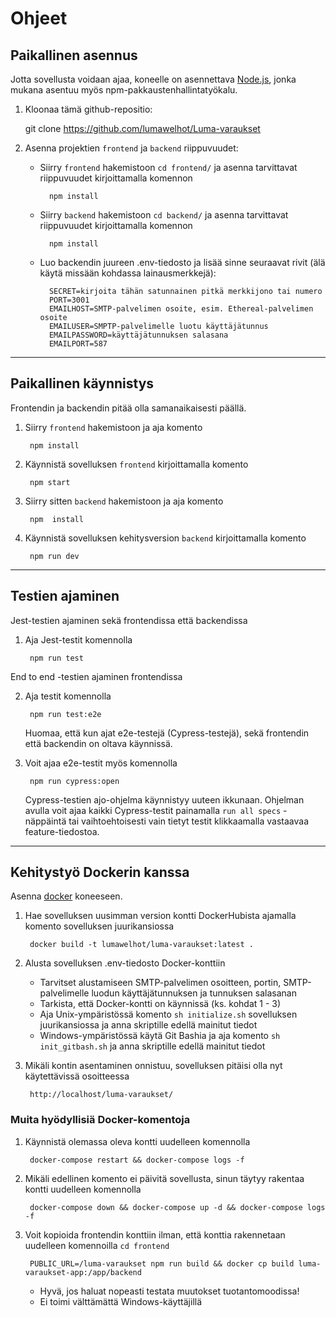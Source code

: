 # Ohjeet

## Paikallinen asennus

 Jotta sovellusta voidaan ajaa, koneelle on asennettava [Node.js](https://nodejs.org/), jonka mukana asentuu myös npm-pakkaustenhallintatyökalu. 

1. Kloonaa tämä github-repositio:

      git clone https://github.com/lumawelhot/Luma-varaukset
2. Asenna projektien `frontend` ja `backend` riippuvuudet:
    - Siirry `frontend` hakemistoon `cd frontend/` ja asenna tarvittavat riippuvuudet kirjoittamalla komennon 

            npm install

    - Siirry `backend` hakemistoon `cd backend/` ja asenna tarvittavat riippuvuudet kirjoittamalla komennon

            npm install

    - Luo backendin juureen .env-tiedosto ja lisää sinne seuraavat rivit (älä käytä missään kohdassa lainausmerkkejä):

            SECRET=kirjoita tähän satunnainen pitkä merkkijono tai numero 
            PORT=3001
            EMAILHOST=SMTP-palvelimen osoite, esim. Ethereal-palvelimen osoite
            EMAILUSER=SMPTP-palvelimelle luotu käyttäjätunnus
            EMAILPASSWORD=käyttäjätunnuksen salasana
            EMAILPORT=587

---

## Paikallinen käynnistys

Frontendin ja backendin pitää olla samanaikaisesti päällä.
1. Siirry `frontend` hakemistoon ja aja komento 

        npm install

2. Käynnistä sovelluksen `frontend` kirjoittamalla komento 
  
        npm start

3. Siirry sitten `backend` hakemistoon ja aja komento 
        
        npm  install

4. Käynnistä sovelluksen kehitysversion `backend` kirjoittamalla komento

        npm run dev

---

## Testien ajaminen

Jest-testien ajaminen sekä frontendissa että backendissa
1. Aja Jest-testit komennolla 

        npm run test 

End to end -testien ajaminen frontendissa

2. Aja testit komennolla

        npm run test:e2e
    Huomaa, että kun ajat e2e-testejä (Cypress-testejä), sekä frontendin että backendin on oltava käynnissä.

3. Voit ajaa e2e-testit myös komennolla 

        npm run cypress:open
        
    Cypress-testien ajo-ohjelma käynnistyy uuteen ikkunaan. Ohjelman avulla voit ajaa kaikki Cypress-testit painamalla `run all specs` -näppäintä tai vaihtoehtoisesti vain tietyt testit klikkaamalla vastaavaa feature-tiedostoa.

---

## Kehitystyö Dockerin kanssa

Asenna [docker](https://docs.docker.com/engine/install/) koneeseen.

1. Hae sovelluksen uusimman version kontti DockerHubista ajamalla komento sovelluksen juurikansiossa

        docker build -t lumawelhot/luma-varaukset:latest .

2. Alusta sovelluksen .env-tiedosto Docker-konttiin
    - Tarvitset alustamiseen SMTP-palvelimen osoitteen, portin, SMTP-palvelimelle luodun käyttäjätunnuksen ja tunnuksen salasanan
    - Tarkista, että Docker-kontti on käynnissä (ks. kohdat 1 - 3)
    - Aja Unix-ympäristössä komento `sh initialize.sh` sovelluksen juurikansiossa ja anna skriptille edellä mainitut tiedot
    - Windows-ympäristössä käytä Git Bashia ja aja komento `sh init_gitbash.sh` ja anna skriptille edellä mainitut tiedot

3. Mikäli kontin asentaminen onnistuu, sovelluksen pitäisi olla nyt käytettävissä osoitteessa 

        http://localhost/luma-varaukset/


### Muita hyödyllisiä Docker-komentoja

1. Käynnistä olemassa oleva kontti uudelleen komennolla

        docker-compose restart && docker-compose logs -f

2. Mikäli edellinen komento ei päivitä sovellusta, sinun täytyy rakentaa kontti uudelleen komennolla

        docker-compose down && docker-compose up -d && docker-compose logs -f

3. Voit kopioida frontendin konttiin ilman, että konttia rakennetaan uudelleen komennoilla 
`cd frontend`
  
        PUBLIC_URL=/luma-varaukset npm run build && docker cp build luma-varaukset-app:/app/backend
    - Hyvä, jos haluat nopeasti testata muutokset tuotantomoodissa!
    - Ei toimi välttämättä Windows-käyttäjillä
